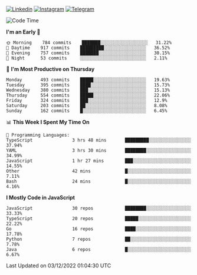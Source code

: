 [![Linkedin](https://img.shields.io/badge/-Archie-blue?style=flat-square&labelColor=gray&logo=Linkedin&logoColor=white&link=https://www.linkedin.com/in/archisdi)](https://www.linkedin.com/in/archisdi)
[![Instagram](https://img.shields.io/badge/-@archisdi-orange?style=flat-square&labelColor=gray&logo=Instagram&logoColor=white&link=https://www.instagram.com/archisdi)](https://www.instagram.com/archisdi)
[![Telegram](https://img.shields.io/badge/-aai-informational?style=flat-square&labelColor=gray&logo=telegram&logoColor=white&link=https://t.me/archisdi)](https://t.me/archisdi)

<!--START_SECTION:waka-->
![Code Time](http://img.shields.io/badge/Code%20Time-1%2C858%20hrs%201%20min-blue)

**I'm an Early 🐤** 

```text
🌞 Morning    784 commits    ███████░░░░░░░░░░░░░░░░░░   31.22% 
🌆 Daytime    917 commits    █████████░░░░░░░░░░░░░░░░   36.52% 
🌃 Evening    757 commits    ███████░░░░░░░░░░░░░░░░░░   30.15% 
🌙 Night      53 commits     ░░░░░░░░░░░░░░░░░░░░░░░░░   2.11%

```
📅 **I'm Most Productive on Thursday** 

```text
Monday       493 commits    █████░░░░░░░░░░░░░░░░░░░░   19.63% 
Tuesday      395 commits    ████░░░░░░░░░░░░░░░░░░░░░   15.73% 
Wednesday    380 commits    ███░░░░░░░░░░░░░░░░░░░░░░   15.13% 
Thursday     554 commits    █████░░░░░░░░░░░░░░░░░░░░   22.06% 
Friday       324 commits    ███░░░░░░░░░░░░░░░░░░░░░░   12.9% 
Saturday     203 commits    ██░░░░░░░░░░░░░░░░░░░░░░░   8.08% 
Sunday       162 commits    █░░░░░░░░░░░░░░░░░░░░░░░░   6.45%

```


📊 **This Week I Spent My Time On** 

```text
💬 Programming Languages: 
TypeScript               3 hrs 48 mins       █████████░░░░░░░░░░░░░░░░   37.94% 
YAML                     3 hrs 30 mins       ████████░░░░░░░░░░░░░░░░░   34.99% 
JavaScript               1 hr 27 mins        ███░░░░░░░░░░░░░░░░░░░░░░   14.55% 
Other                    42 mins             █░░░░░░░░░░░░░░░░░░░░░░░░   7.11% 
Bash                     24 mins             █░░░░░░░░░░░░░░░░░░░░░░░░   4.16%

```

**I Mostly Code in JavaScript** 

```text
JavaScript               30 repos            ████████░░░░░░░░░░░░░░░░░   33.33% 
TypeScript               20 repos            █████░░░░░░░░░░░░░░░░░░░░   22.22% 
Go                       16 repos            ████░░░░░░░░░░░░░░░░░░░░░   17.78% 
Python                   7 repos             ██░░░░░░░░░░░░░░░░░░░░░░░   7.78% 
Java                     6 repos             █░░░░░░░░░░░░░░░░░░░░░░░░   6.67%

```



 Last Updated on 03/12/2022 01:04:30 UTC
<!--END_SECTION:waka-->